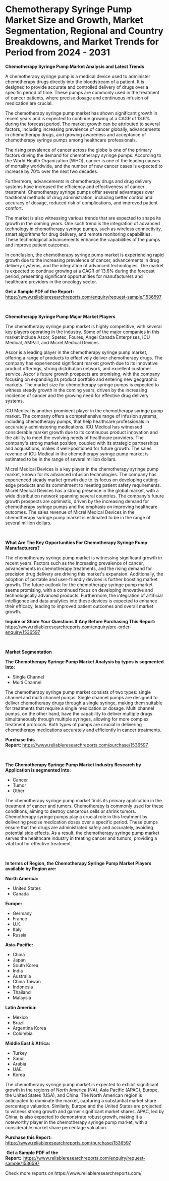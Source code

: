 <p><h1>Chemotherapy Syringe Pump Market Size and Growth, Market Segmentation, Regional and Country Breakdowns, and Market Trends for Period from 2024 -  2031</h1></p><p><strong>Chemotherapy Syringe Pump Market Analysis and Latest Trends</strong></p>
<p><p>A chemotherapy syringe pump is a medical device used to administer chemotherapy drugs directly into the bloodstream of a patient. It is designed to provide accurate and controlled delivery of drugs over a specific period of time. These pumps are commonly used in the treatment of cancer patients, where precise dosage and continuous infusion of medication are crucial.</p><p>The chemotherapy syringe pump market has shown significant growth in recent years and is expected to continue growing at a CAGR of 13.6% during the forecast period. The market growth can be attributed to several factors, including increasing prevalence of cancer globally, advancements in chemotherapy drugs, and growing awareness and acceptance of chemotherapy syringe pumps among healthcare professionals.</p><p>The rising prevalence of cancer across the globe is one of the primary factors driving the demand for chemotherapy syringe pumps. According to the World Health Organization (WHO), cancer is one of the leading causes of mortality worldwide, and the number of new cancer cases is expected to increase by 70% over the next two decades.</p><p>Furthermore, advancements in chemotherapy drugs and drug delivery systems have increased the efficiency and effectiveness of cancer treatment. Chemotherapy syringe pumps offer several advantages over traditional methods of drug administration, including better control and accuracy of dosage, reduced risk of complications, and improved patient comfort.</p><p>The market is also witnessing various trends that are expected to shape its growth in the coming years. One such trend is the integration of advanced technology in chemotherapy syringe pumps, such as wireless connectivity, smart algorithms for drug delivery, and remote monitoring capabilities. These technological advancements enhance the capabilities of the pumps and improve patient outcomes.</p><p>In conclusion, the chemotherapy syringe pump market is experiencing rapid growth due to the increasing prevalence of cancer, advancements in drug delivery systems, and the integration of advanced technologies. The market is expected to continue growing at a CAGR of 13.6% during the forecast period, presenting significant opportunities for manufacturers and healthcare providers in the oncology sector.</p></p>
<p><strong>Get a Sample PDF of the Report:&nbsp;</strong> <a href="https://www.reliableresearchreports.com/enquiry/request-sample/1536597">https://www.reliableresearchreports.com/enquiry/request-sample/1536597</a></p>
<p>&nbsp;</p>
<p><strong>Chemotherapy Syringe Pump Major Market Players</strong></p>
<p><p>The chemotherapy syringe pump market is highly competitive, with several key players operating in the industry. Some of the major companies in this market include Ascor, Spetec, Foures, Angel Canada Enterprises, ICU Medical, AMPall, and Micrel Medical Devices.</p><p>Ascor is a leading player in the chemotherapy syringe pump market, offering a range of products to effectively deliver chemotherapy drugs. The company has experienced significant market growth due to its innovative product offerings, strong distribution network, and excellent customer service. Ascor's future growth prospects are promising, with the company focusing on expanding its product portfolio and entering new geographic markets. The market size for chemotherapy syringe pumps is expected to witness steady growth in the coming years, driven by the increasing incidence of cancer and the growing need for effective drug delivery systems.</p><p>ICU Medical is another prominent player in the chemotherapy syringe pump market. The company offers a comprehensive range of infusion systems, including chemotherapy pumps, that help healthcare professionals in accurately administering medications. ICU Medical has witnessed considerable market growth due to its continuous product innovation and the ability to meet the evolving needs of healthcare providers. The company's strong market position, coupled with its strategic partnerships and acquisitions, makes it well-positioned for future growth. The sales revenue of ICU Medical in the chemotherapy syringe pump market is estimated to be in the range of several million dollars.</p><p>Micrel Medical Devices is a key player in the chemotherapy syringe pump market, known for its advanced infusion technologies. The company has experienced steady market growth due to its focus on developing cutting-edge products and its commitment to meeting patient safety requirements. Micrel Medical Devices has a strong presence in the global market, with a wide distribution network spanning several countries. The company's future growth prospects are optimistic, driven by the increasing demand for chemotherapy syringe pumps and the emphasis on improving healthcare outcomes. The sales revenue of Micrel Medical Devices in the chemotherapy syringe pump market is estimated to be in the range of several million dollars.</p></p>
<p>&nbsp;</p>
<p><strong>What Are The Key Opportunities For Chemotherapy Syringe Pump Manufacturers?</strong></p>
<p><p>The chemotherapy syringe pump market is witnessing significant growth in recent years. Factors such as the increasing prevalence of cancer, advancements in chemotherapy treatments, and the rising demand for precision drug delivery are driving this market's expansion. Additionally, the adoption of portable and user-friendly devices is further boosting market growth. The future outlook for the chemotherapy syringe pump market seems promising, with a continued focus on developing innovative and technologically advanced products. Furthermore, the integration of artificial intelligence and data analytics into these devices is expected to enhance their efficacy, leading to improved patient outcomes and overall market growth.</p></p>
<p><strong>Inquire or Share Your Questions If Any Before Purchasing This Report:</strong> <a href="https://www.reliableresearchreports.com/enquiry/pre-order-enquiry/1536597">https://www.reliableresearchreports.com/enquiry/pre-order-enquiry/1536597</a></p>
<p>&nbsp;</p>
<p><strong>Market Segmentation</strong></p>
<p><strong>The Chemotherapy Syringe Pump Market Analysis by types is segmented into:</strong></p>
<p><ul><li>Single Channel</li><li>Multi Channel</li></ul></p>
<p><p>The chemotherapy syringe pump market consists of two types: single channel and multi channel pumps. Single channel pumps are designed to deliver chemotherapy drugs through a single syringe, making them suitable for treatments that require a single medication or dosage. Multi channel pumps, on the other hand, have the capability to deliver multiple drugs simultaneously through multiple syringes, allowing for more complex treatment protocols. Both types of pumps are crucial in delivering chemotherapy medications accurately and efficiently in cancer treatments.</p></p>
<p><strong>Purchase this Report:&nbsp;</strong><a href="https://www.reliableresearchreports.com/purchase/1536597">https://www.reliableresearchreports.com/purchase/1536597</a></p>
<p>&nbsp;</p>
<p><strong>The Chemotherapy Syringe Pump Market Industry Research by Application is segmented into:</strong></p>
<p><ul><li>Cancer</li><li>Tumor</li><li>Other</li></ul></p>
<p><p>The chemotherapy syringe pump market finds its primary application in the treatment of cancer and tumors. Chemotherapy is commonly used for these conditions, aiming to destroy cancerous cells or shrink tumors. Chemotherapy syringe pumps play a crucial role in this treatment by delivering precise medication doses over a specific period. These pumps ensure that the drugs are administrated safely and accurately, avoiding potential side effects. As a result, the chemotherapy syringe pump market serves the healthcare industry in treating cancer and tumors, providing a vital tool for effective treatment.</p></p>
<p>&nbsp;</p>
<p><strong>In terms of Region, the Chemotherapy Syringe Pump Market Players available by Region are:</strong></p>
<p>
    <p> <strong> North America: </strong>
        <ul>
            <li>United States</li>
            <li>Canada</li>
        </ul>
        </p> 
    <p> <strong> Europe: </strong>
        <ul>
            <li>Germany</li>
            <li>France</li>
            <li>U.K.</li>
            <li>Italy</li>
            <li>Russia</li>
        </ul>
        </p> 
    <p> <strong> Asia-Pacific: </strong>
        <ul>
            <li>China</li>
            <li>Japan</li>
            <li>South Korea</li>
            <li>India</li>
            <li>Australia</li>
            <li>China Taiwan</li>
            <li>Indonesia</li>
            <li>Thailand</li>
            <li>Malaysia</li>
        </ul>
        </p> 
    <p> <strong> Latin America: </strong>
        <ul>
            <li>Mexico</li>
            <li>Brazil</li>
            <li>Argentina Korea</li>
            <li>Colombia</li>
        </ul>
        </p> 
    <p> <strong> Middle East & Africa: </strong>
        <ul>
            <li>Turkey</li>
            <li>Saudi</li>
            <li>Arabia</li>
            <li>UAE</li>
            <li>Korea</li>
        </ul>
    </p>
    </p>
<p><p>The chemotherapy syringe pump market is expected to exhibit significant growth in the regions of North America (NA), Asia Pacific (APAC), Europe, the United States (USA), and China. The North American region is anticipated to dominate the market, capturing a substantial market share percentage valuation. Similarly, Europe and the United States are projected to witness strong growth and garner significant market shares. APAC, led by China, is also expected to demonstrate robust growth, making it a noteworthy player in the chemotherapy syringe pump market, with a considerable market share percentage valuation.</p></p>
<p><strong>Purchase this Report: </strong><a href="https://www.reliableresearchreports.com/purchase/1536597">https://www.reliableresearchreports.com/purchase/1536597</a></p>
<p>&nbsp;<strong>Get a Sample PDF of the Report:&nbsp;&nbsp;</strong><a href="https://www.reliableresearchreports.com/enquiry/request-sample/1536597">https://www.reliableresearchreports.com/enquiry/request-sample/1536597</a></p>
<p><strong></strong></p>
<p>Check more reports on https://www.reliableresearchreports.com/</p>